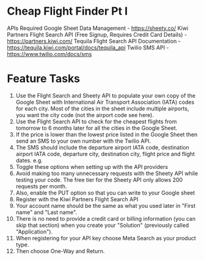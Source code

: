 # Cheap Flight Finder Pt I
APIs Required
Google Sheet Data Management - https://sheety.co/
Kiwi Partners Flight Search API (Free Signup, Requires Credit Card Details) - https://partners.kiwi.com/
Tequila Flight Search API Documentation - https://tequila.kiwi.com/portal/docs/tequila_api
Twilio SMS API - https://www.twilio.com/docs/sms

# Feature Tasks
1. Use the Flight Search and Sheety API to populate your own copy of the Google Sheet with International Air Transport Association (IATA) codes for each city. Most of the cities in the sheet include multiple airports, you want the city code (not the airport code see here).
1. Use the Flight Search API to check for the cheapest flights from tomorrow to 6 months later for all the cities in the Google Sheet.
1. If the price is lower than the lowest price listed in the Google Sheet then send an SMS to your own number with the Twilio API.
1. The SMS should include the departure airport IATA code, destination airport IATA code, departure city, destination city, flight price and flight dates. e.g.
1. Toggle these options when setting up with the API providers
1. Avoid making too many unnecessary requests with the Sheety API while testing your code. The free tier for the Sheety API only allows 200 requests per month.
1. Also, enable the PUT option so that you can write to your Google sheet
1. Register with the Kiwi Partners Flight Search API
1. Your account name should be the same as what you used later in "First name" and "Last name".
1. There is no need to provide a credit card or billing information (you can skip that section) when you create your "Solution" (previously called "Application").
1. When registering for your API key choose Meta Search as your product type.
1. Then choose One-Way and Return.

